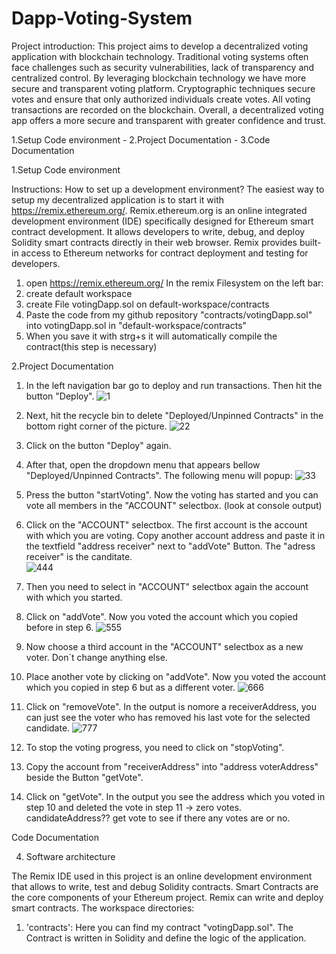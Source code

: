 # Dapp-Voting-System

Project introduction:
This project aims to develop a decentralized voting application with blockchain technology. Traditional voting systems often face challenges such as security vulnerabilities, lack of transparency and centralized control. By leveraging blockchain technology we have more secure and transparent voting platform. Cryptographic techniques secure votes and ensure that only authorized individuals create votes. All voting transactions are recorded on the blockchain. Overall, a decentralized voting app offers a more secure and transparent with greater confidence and trust.

1.Setup Code environment -
2.Project Documentation -
3.Code Documentation


1.Setup Code environment

Instructions: How to set up a development environment?
The easiest way to setup my decentralized application is to start it with https://remix.ethereum.org/. Remix.ethereum.org is an online integrated development environment (IDE) specifically designed for Ethereum smart         contract development. It allows developers to write, debug, and deploy Solidity smart contracts directly in their web browser. Remix provides built-in access to Ethereum networks for contract deployment and testing for       developers.
1. open https://remix.ethereum.org/
      In the remix Filesystem on the left bar:
3. create default workspace
4. create File votingDapp.sol on default-workspace/contracts
5. Paste the code from my github repository "contracts/votingDapp.sol" into votingDapp.sol in "default-workspace/contracts"
6. When you save it with strg+s it will automatically compile the contract(this step is necessary)

2.Project Documentation
1. In the left navigation bar go to deploy and run transactions. Then hit the button "Deploy".
![1](https://github.com/alexcodeberlin/Dapp-Voting-System/assets/159266599/d359cf57-fdbf-4f08-a01e-db5fd42a834d)
2. Next, hit the recycle bin to delete "Deployed/Unpinned Contracts" in the bottom right corner of the picture.
![22](https://github.com/alexcodeberlin/Dapp-Voting-System/assets/159266599/e809c123-569c-40a4-bfdc-10ba158d012f)
3. Click on the button "Deploy" again.
4. After that, open the dropdown menu that appears bellow "Deployed/Unpinned Contracts". The following menu will popup:
![33](https://github.com/alexcodeberlin/Dapp-Voting-System/assets/159266599/ee9045aa-78dd-46cd-b678-f3de93065e97)
5. Press the button "startVoting". Now the voting has started and you can vote all members in the "ACCOUNT" selectbox. (look at console output)
6. Click on the "ACCOUNT" selectbox. The first account is the account with which you are voting. Copy another account address and paste it in the textfield "address receiver" next to "addVote" Button. The "adress receiver" is the canditate.  
![444](https://github.com/alexcodeberlin/Dapp-Voting-System/assets/159266599/d70c0048-c46c-405c-bf1c-ca5957e7516a)
7. Then you need to select in "ACCOUNT" selectbox again the account with which you started.

8. Click on "addVote". Now you voted the account which you copied before in step 6.
![555](https://github.com/alexcodeberlin/Dapp-Voting-System/assets/159266599/b4ea7f70-97af-479e-a5f5-dd34ea469a56)
9. Now choose a third account in the "ACCOUNT" selectbox as a new voter. Don´t change anything else.

10. Place another vote by clicking on "addVote". Now you voted the account which you copied in step 6 but as a different voter.
![666](https://github.com/alexcodeberlin/Dapp-Voting-System/assets/159266599/bbb1764a-f356-4e66-b272-34014eb9fb16)
11. Click on "removeVote". In the output is nomore a receiverAddress, you can just see the voter who has removed his last vote for the selected candidate.
![777](https://github.com/alexcodeberlin/Dapp-Voting-System/assets/159266599/f2766eb3-2bcb-4a7b-8991-0cb1869d7101)
12. To stop the voting progress, you need to click on "stopVoting".

13. Copy the account from "receiverAddress" into "address voterAddress" beside the Button "getVote".
    
14. Click on "getVote". In the output you see the address which you voted in step 10 and deleted the vote in step 11 -> zero votes. candidateAddress??
    get vote to see if there any votes are or no.


Code Documentation



4. Software architecture

The Remix IDE used in this project is an online development environment that allows to write, test and debug Solidity contracts. Smart Contracts are the core components of your Ethereum project. Remix can write and deploy smart contracts. 
The workspace directories:
1. 'contracts': Here you can find my contract "votingDapp.sol".
   The Contract is written in Solidity and define the logic of the application.
   





